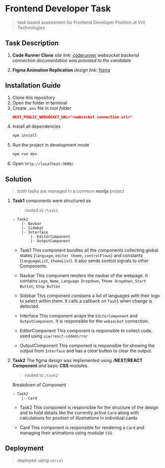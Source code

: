 # Frontend Developer Task
> task based assessment for Frontend Developer Position at Vrit Technologies

## Task Description
1. **Code Runner Clone**
    *site link*: [coderunner](https://compiler.skillshikshya.com/)
    *websocket backend connection documentation was provided to the candidate*
    
2. **Figma Animation Replication**
    *design link*: [figma](https://www.figma.com/design/6dYBIvBiVpsscffqH1dcjR/)



## Installation Guide
1. Clone this repository
2. Open the folder in terminal
3. Create `.env` file in *root folder*
    ```json
    NEXT_PUBLIC_WEBSOCKET_URL="<websocket connection url>"
    ```
4. Install all dependencies
    ```bash
    npm install
    ```
5. Run the project in development mode
    ```bash
    npm run dev
    ```
6. Open `http://localhost:3000/`


## Solution
> both tasks are managed in a common **nextjs** project
1. **Task1**
    components were structured as
    > routed to `/task1`
    ```
    - Task1
        |- Navbar
        |- Sidebar
        |- Interface
            |- EditorComponent
            |- OutputComponent
    ```

    * Task1
        This component bundles all the components collecting global states (`language`, `editor theme`, `controlFlows`) and constants (`languageList`, `themeList`). It also sends control signals to other Components.
    
    * Navbar
        This component renders the navbar of the webpage. It contains `Logo`, `Name`, `Language Dropdown`, `Theme Dropdown`, `Start Button`, `Stop Button`

    * Sidebar
        This component constains a list of languages with their logo to select within them. It calls a callback on `Task1` when change is detected.

    * Interface
        This component wraps the `EditorComponent` and `OutputComponent`. It is responsible for the `websocket` connection.

    * EditorComponent
        This component is responsible to collect code, used using `uiw/react-codemirror`

    * OutputComponent
        This component is responsible for showing the output from `Interface` and has a *clear* button to clear the output.


2. **Task2**
    The figma design was implemented using /**NEXT/REACT Component** and basic **CSS** modules.
    > routed to `/task2`

    Breakdown of Component
    ```
    - Task2
        |- Card
    ```

    * Task2
        This component is responsible for the structure of the design and to hold details like the currently active `Card` along with calculations for position of *illustrations* in individual cards
    
    * Card
        This component is responsible for rendering a `Card` and managing their animations using modular `CSS`

## Deployment
> deployed using `vercel`
